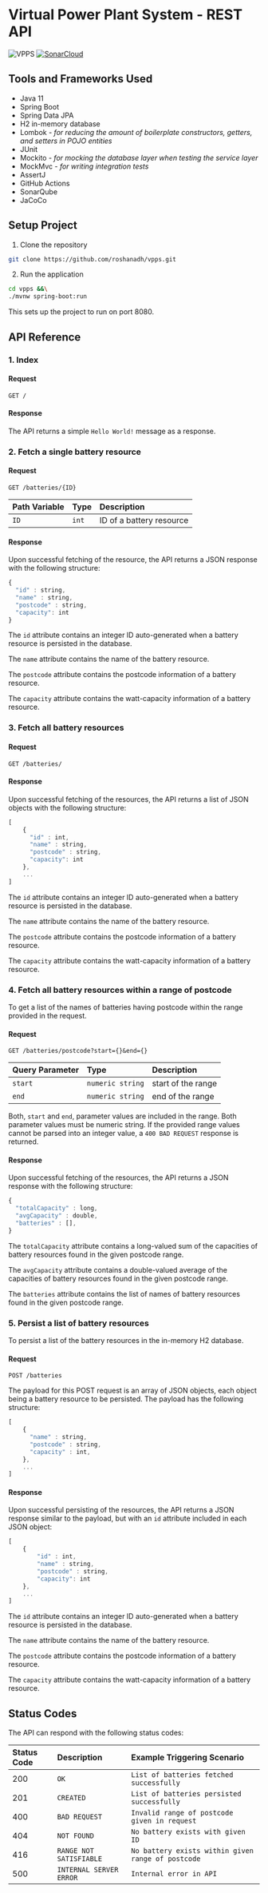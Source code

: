 # Virtual Power Plant System - REST API
![VPPS](https://github.com/roshanadh/vpps/actions/workflows/maven.yml/badge.svg?branch=main)
[![SonarCloud](https://sonarcloud.io/images/project_badges/sonarcloud-black.svg)](https://sonarcloud.io/summary/new_code?id=np.com.roshanadhikary%3Avpps)
## Tools and Frameworks Used
* Java 11
* Spring Boot
* Spring Data JPA
* H2 in-memory database
* Lombok - *for reducing the amount of boilerplate constructors, getters, and setters in POJO entities* 
* JUnit
* Mockito - *for mocking the database layer when testing the service layer*
* MockMvc - *for writing integration tests*
* AssertJ
* GitHub Actions
* SonarQube
* JaCoCo

## Setup Project
1. Clone the repository
```sh
git clone https://github.com/roshanadh/vpps.git
```
2. Run the application
```sh
cd vpps &&\
./mvnw spring-boot:run
```

This sets up the project to run on port 8080.

## API Reference

### 1. Index

#### Request
```http
GET /
```

#### Response

The API returns a simple `Hello World!` message as a response.

### 2. Fetch a single battery resource

#### Request
```http
GET /batteries/{ID}
```

| Path Variable | Type  | Description              |
|:--------------|:------|:-------------------------|
| `ID`          | `int` | ID of a battery resource |

#### Response

Upon successful fetching of the resource, the API returns a JSON response with the following structure:

```javascript
{
  "id" : string,
  "name" : string,
  "postcode" : string,
  "capacity": int
}
```

The `id` attribute contains an integer ID auto-generated when a battery resource is persisted in the database. 

The `name` attribute contains the name of the battery resource.

The `postcode` attribute contains the postcode information of a battery resource.

The `capacity` attribute contains the watt-capacity information of a battery resource.

### 3. Fetch all battery resources

#### Request
```http
GET /batteries/
```

#### Response

Upon successful fetching of the resources, the API returns a list of JSON objects with the following structure:

```javascript
[
    {
      "id" : int,
      "name" : string,
      "postcode" : string,
      "capacity": int
    },
    ...
]
```

The `id` attribute contains an integer ID auto-generated when a battery resource is persisted in the database.

The `name` attribute contains the name of the battery resource.

The `postcode` attribute contains the postcode information of a battery resource.

The `capacity` attribute contains the watt-capacity information of a battery resource.

### 4. Fetch all battery resources within a range of postcode

To get a list of the names of batteries having postcode within the range provided in the request.
#### Request
```http
GET /batteries/postcode?start={}&end={}
```

| Query Parameter | Type             | Description                    |
|:----------------|:-----------------|:-------------------------------|
| `start`         | `numeric string` | start of the range |
| `end`           | `numeric string` | end of the range    |

Both, `start` and `end`, parameter values are included in the range.
Both parameter values must be numeric string. If the provided range values cannot be parsed into an integer value, a `400 BAD REQUEST` response is returned.

#### Response

Upon successful fetching of the resources, the API returns a JSON response with the following structure:

```javascript
{
  "totalCapacity" : long,
  "avgCapacity" : double,
  "batteries" : [],
}
```

The `totalCapacity` attribute contains a long-valued sum of the capacities of battery resources found in the given postcode range.

The `avgCapacity` attribute contains a double-valued average of the capacities of battery resources found in the given postcode range.

The `batteries` attribute contains the list of names of battery resources found in the given postcode range.

### 5. Persist a list of battery resources

To persist a list of the battery resources in the in-memory H2 database.

#### Request
```http
POST /batteries
```

The payload for this POST request is an array of JSON objects, each object being a battery resource to be persisted.
The payload has the following structure:
```javascript
[
    {
      "name" : string,
      "postcode" : string,
      "capacity" : int,
    },
    ...
]
```

#### Response

Upon successful persisting of the resources, the API returns a JSON response similar to the payload, but with an `id` attribute included in each JSON object:

```javascript
[
    {
        "id" : int,
        "name" : string,
        "postcode" : string,
        "capacity": int
    },
    ...
]
```

The `id` attribute contains an integer ID auto-generated when a battery resource is persisted in the database.

The `name` attribute contains the name of the battery resource.

The `postcode` attribute contains the postcode information of a battery resource.

The `capacity` attribute contains the watt-capacity information of a battery resource.

## Status Codes

The API can respond with the following status codes:

| Status Code | Description             | Example Triggering Scenario                        |
|:------------|:------------------------|:---------------------------------------------------|
| 200         | `OK`                    | `List of batteries fetched successfully`           |
| 201         | `CREATED`               | `List of batteries persisted successfully`         |
| 400         | `BAD REQUEST`           | `Invalid range of postcode given in request`       |
| 404         | `NOT FOUND`             | `No battery exists with given ID`                  |
| 416         | `RANGE NOT SATISFIABLE` | `No battery exists within given range of postcode` |
| 500         | `INTERNAL SERVER ERROR` | `Internal error in API`                            |
